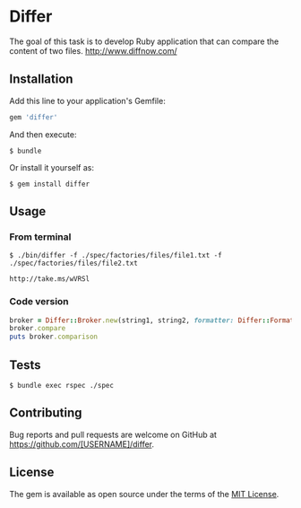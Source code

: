 # Differ

The goal of this task is to develop Ruby application that can compare the content of two files.
http://www.diffnow.com/

## Installation

Add this line to your application's Gemfile:

```ruby
gem 'differ'
```

And then execute:

    $ bundle

Or install it yourself as:

    $ gem install differ

## Usage

### From terminal

    $ ./bin/differ -f ./spec/factories/files/file1.txt -f ./spec/factories/files/file2.txt

    http://take.ms/wVRSl

### Code version

```ruby
broker = Differ::Broker.new(string1, string2, formatter: Differ::Formatters::Text)
broker.compare
puts broker.comparison
```

## Tests

    $ bundle exec rspec ./spec

## Contributing

Bug reports and pull requests are welcome on GitHub at https://github.com/[USERNAME]/differ.


## License

The gem is available as open source under the terms of the [MIT License](http://opensource.org/licenses/MIT).

